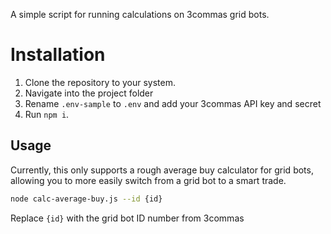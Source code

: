 A simple script for running calculations on 3commas grid bots.

# Installation

1. Clone the repository to your system.
2. Navigate into the project folder
3. Rename `.env-sample` to `.env` and add your 3commas API key and secret
4. Run `npm i`.

## Usage

Currently, this only supports a rough average buy calculator for grid bots, allowing you to more easily switch from a grid bot to a smart trade.

```bash
node calc-average-buy.js --id {id}
```

Replace `{id}` with the grid bot ID number from 3commas
